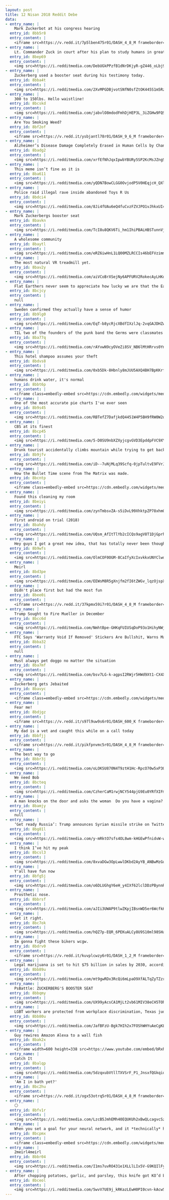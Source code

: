 ```yaml
---
layout: post
title: 12 Nisan 2018 Reddit Debe
data:
- entry_name: |
    Mark Zuckerbot at his congress hearing
  entry_id: 8bb5r8
  entry_content: |
    <iframe src=https://v.redd.it/7p5lben475r01/DASH_4_8_M frameborder=0></iframe>
- entry_name: |
    Lt. Commander Zuck in court after his plan to study humans in greater detail backfires
  entry_id: 8bep69
  entry_content: |
    <img src=https://i.redditmedia.com/DebUGkPPzfB1dNrDKjyR-gZ446_oLbj93IKoztm9l1s.jpg?s=a976529ed674b4a4a6e674195f6090e7 frameborder=0>
- entry_name: |
    Zuckerberg used a booster seat during his testimony today.
  entry_id: 8bba4t
  entry_content: |
    <img src=https://i.redditmedia.com/2XvMPGDBjvotSNfN0sfZtOK445S1m5RzHu1u4Nk0AvI.jpg?s=0724323290928e8b1ebfd6e1b5927a99 frameborder=0>
- entry_name: |
    300 to 150lbs. Hello waistline!
  entry_id: 8bcskd
  entry_content: |
    <img src=https://i.redditmedia.com/jabvlO8mdodFmhDjHEP3L_3iZGHw9FQSXJ_hBfO42B4.jpg?s=2e4bc7303f81e0d59891462da11e3123 frameborder=0>
- entry_name: |
    Are You Smoking Weed?
  entry_id: 8bf2of
  entry_content: |
    <iframe src=https://v.redd.it/ysbjantl78r01/DASH_9_6_M frameborder=0></iframe>
- entry_name: |
    Alzheimer’s Disease Damage Completely Erased in Human Cells by Changing Structure of One Protein
  entry_id: 8badg2
  entry_content: |
    <img src=https://i.redditmedia.com/xrfEfNhJqxIpwbYBURy5SP2KcMsJZngSIbS5x29njgE.jpg?s=79903a78771d024acfd3ff3de9bbeda2 frameborder=0>
- entry_name: |
    This meme isn’t fine as it is
  entry_id: 8ba611
  entry_content: |
    <img src=https://i.redditmedia.com/yQDN7BowCLGG0OvjodP5V0HEqjcH_QXlZriK_A1JD20.jpg?s=204050a1812a867a74385bea0ff7e836 frameborder=0>
- entry_name: |
    Police raid illegal rave inside abandoned Toys R Us
  entry_id: 8bdci4
  entry_content: |
    <img src=https://i.redditmedia.com/8Ji4fUAu6eQ4fuCvzFZVJPO1vJhkxUI4kg3TFwwhWuE.jpg?s=9a1b303cbf3a674424937f41ba6e5cd6 frameborder=0>
- entry_name: |
    Mark Zuckerbergs booster seat
  entry_id: 8bavkn
  entry_content: |
    <img src=https://i.redditmedia.com/TcI8u8QKV6Ti_hm1IhiPBALHBSTunnVjhTEVGFlsyj4.jpg?s=18c8cb7a3848937cd7ef097fd6b89f86 frameborder=0>
- entry_name: |
    A wholesome community
  entry_id: 8baytl
  entry_content: |
    <img src=https://i.redditmedia.com/eRZ6iwHnL1LQ00MZLRCCIs46bEFVzimmauyGujo-_Bw.jpg?s=18657c8478eb293c7559ee95f51c2060 frameborder=0>
- entry_name: |
    The most natural VR treadmill yet.
  entry_id: 8bav2y
  entry_content: |
    <img src=https://i.redditmedia.com/aiVCoBrXSejNy6APFURV2RokecAyLHKoTQbdEohDMGg.gif?fm=jpg&s=059d35bf72faac01a232b82be1cf9058 frameborder=0>
- entry_name: |
    Flat Earthers never seem to appreciate how lucky we are that the Earth is horizontal rather than vertical
  entry_id: 8bcjcy
  entry_content: |
    null
- entry_name: |
    Sweden confirmed they actually have a sense of humor
  entry_id: 8b9lg0
  entry_content: |
    <img src=https://i.redditmedia.com/EqT-b8ycRjcXBdfIXzlJq-2vqGAJDHZwIXcQqQa3gRI.jpg?s=29653e4bca9c7d4be22da6800e7954d4 frameborder=0>
- entry_name: |
    TIL two of the founders of the punk band the Germs were classmates at an alternative high school where they were allowed to create their own class. They created a class for themselves called Fruit Eating in which they would go to a market, eat fruit for an hour, then return to school.
  entry_id: 8ba77q
  entry_content: |
    <img src=https://i.redditmedia.com/rAYvwN9cyOVeZi8SV_NB6lMtHRrvs0YnF7JpYo-ZHwA.jpg?s=ad3d877bf9ec4b7cf5dcf9708835e27b frameborder=0>
- entry_name: |
    This hotel shampoo assumes your theft
  entry_id: 8bdvs8
  entry_content: |
    <img src=https://i.redditmedia.com/0xb5Dk-8Hbnly8mJUU5AXQ4BH7BpKKrfTinPol4yX_8.jpg?s=a7d8fd638b9a3b9071e9ca0f763d1a3e frameborder=0>
- entry_name: |
    humans drink water, it's normal
  entry_id: 8bbt6p
  entry_content: |
    <iframe class=embedly-embed src=https://cdn.embedly.com/widgets/media.html?src=https%3A%2F%2Fgfycat.com%2Fifr%2FAnxiousDenseBug&url=https%3A%2F%2Fgfycat.com%2FAnxiousDenseBug&image=https%3A%2F%2Fthumbs.gfycat.com%2FAnxiousDenseBug-size_restricted.gif&key=2aa3c4d5f3de4f5b9120b660ad850dc9&type=text%2Fhtml&schema=gfycat width=320 height=304 scrolling=no frameborder=0 allowfullscreen></iframe>
- entry_name: |
    One of the most accurate pie charts I've ever seen
  entry_id: 8b9s45
  entry_content: |
    <img src=https://i.redditmedia.com/RBTefZ7DafjkdQ4451W4P5BH9fRW0W2qKevQtNLJeeg.jpg?s=f4629a6f2d69b6082ec24dbe5e1c696c frameborder=0>
- entry_name: |
    CBS at its finest
  entry_id: 8bcp45
  entry_content: |
    <img src=https://i.redditmedia.com/5-D0SU9nbXZXyjcgvGVD3EpddpFVC9XYUexhkCcisig.jpg?s=9ac89be02602efd138fd37f476923d2f frameborder=0>
- entry_name: |
    Drunk tourist accidentally climbs mountain while trying to get back to his hotel
  entry_id: 8b9jfv
  entry_content: |
    <img src=https://i.redditmedia.com/iD--7uNjMLq39Scfq-0jpTultvE9FVrJW1JagYSxRMg.jpg?s=2e230767e223ca8752e156163b77ee83 frameborder=0>
- entry_name: |
    How the Bullet Time scene from The Matrix was made.
  entry_id: 8bcntp
  entry_content: |
    <iframe class=embedly-embed src=https://cdn.embedly.com/widgets/media.html?src=https%3A%2F%2Fgfycat.com%2Fifr%2FPerfectFlippantKrill&url=https%3A%2F%2Fgfycat.com%2FPerfectFlippantKrill&image=https%3A%2F%2Fthumbs.gfycat.com%2FPerfectFlippantKrill-size_restricted.gif&key=522baf40bd3911e08d854040d3dc5c07&type=text%2Fhtml&schema=gfycat width=600 height=450 scrolling=no frameborder=0 allowfullscreen></iframe>
- entry_name: |
    Found this cleaning my room
  entry_id: 8beiyi
  entry_content: |
    <img src=https://i.redditmedia.com/zynTmbsvZA-s5iDvL99XhktpZP78xhmQS12XpG2cjug.jpg?s=a8a1c14fbf67d6b05edaf22d0b35b26b frameborder=0>
- entry_name: |
    First android on trial (2018)
  entry_id: 8bahdy
  entry_content: |
    <img src=https://i.redditmedia.com/UQsm_AfItTlYb2cICQs9agV8T1DjGprhEJAntks_ayE.jpg?s=e427a633de3c27fe47ece3b7b1fdf806 frameborder=0>
- entry_name: |
    Hey guys I got a great new idea, that has totally never been thought of before
  entry_id: 8b9wfs
  entry_content: |
    <img src=https://i.redditmedia.com/OlmCOF0OGM-8CaIfyXcIxvkkxUNYClwdqOoQj9icgZI.jpg?s=b46f434c14160ea170ccaceb5e9285ea frameborder=0>
- entry_name: |
    Meirl
  entry_id: 8bd3pe
  entry_content: |
    <img src=https://i.redditmedia.com/EEWsM8R5gXnjfm2fI6tZWGv_lqzOjspXgsC2VYP2gmA.jpg?s=a8054dbcd2a228f89b6b774b84655749 frameborder=0>
- entry_name: |
    Didn't place first but had the most fun
  entry_id: 8bee0i
  entry_content: |
    <iframe src=https://v.redd.it/37kpmx59i7r01/DASH_4_8_M frameborder=0></iframe>
- entry_name: |
    Trump Sought to Fire Mueller in December
  entry_id: 8bcc6d
  entry_content: |
    <img src=https://i.redditmedia.com/NmhtBpe-GHKqFUIUSqDoP93o1HihyNWj8LR8Q5_0n4g.jpg?s=c46d82f988f63299150b3ef9cccbb331 frameborder=0>
- entry_name: |
    FTC Says 'Warranty Void If Removed' Stickers Are Bullshit, Warns Manufacturers - Federal law says you can repair your own things, and manufacturers cannot force you to use their own repair services.
  entry_id: 8bba32
  entry_content: |
    null
- entry_name: |
    Must always pet doggo no matter the situation
  entry_id: 8ba7mf
  entry_content: |
    <img src=https://i.redditmedia.com/bsv7LG-k-agpsI2RWjr5HWd9Xt1-CX4XTSk9xe6ilNU.jpg?s=af7a54904a0aca4c8a9e84f2710ef6c2 frameborder=0>
- entry_name: |
    Zuckerberg gets Jebaited
  entry_id: 8bavyc
  entry_content: |
    <iframe class=embedly-embed src=https://cdn.embedly.com/widgets/media.html?src=https%3A%2F%2Fclips.twitch.tv%2Fembed%3Fclip%3DGorgeousFunnyNeanderthalBIRB%26autoplay%3Dfalse&url=https%3A%2F%2Fclips.twitch.tv%2FGorgeousFunnyNeanderthalBIRB&image=https%3A%2F%2Fclips-media-assets.twitch.tv%2F222842783-preview.jpg&key=522baf40bd3911e08d854040d3dc5c07&type=text%2Fhtml&schema=twitch width=600 height=340 scrolling=no frameborder=0 allowfullscreen></iframe>
- entry_name: |
    Fear me!
  entry_id: 8bdjgz
  entry_content: |
    <iframe src=https://v.redd.it/s97l9uw9s6r01/DASH_600_K frameborder=0></iframe>
- entry_name: |
    My dad is a vet and caught this while on a call today
  entry_id: 8bbfjj
  entry_content: |
    <iframe src=https://v.redd.it/pikfpnvmc5r01/DASH_4_8_M frameborder=0></iframe>
- entry_name: |
    The best way to go
  entry_id: 8bbr3j
  entry_content: |
    <img src=https://i.redditmedia.com/oLOKSU870N4T9ztH1Hc-RpcO70w5xP3OOV7k5_3O7Tk.jpg?s=eccaa6dd7d544afcdd4956658023b191 frameborder=0>
- entry_name: |
    We need Bob
  entry_id: 8bcteq
  entry_content: |
    <img src=https://i.redditmedia.com/CzherCaM1rwjNCY544pjG9Eu0YRfXIFmQTY6KTfNp2U.jpg?s=1f891322132e029d00e68d413ae345f0 frameborder=0>
- entry_name: |
    A man knocks on the door and asks the woman  Do you have a vagina? 
  entry_id: 8bamjy
  entry_content: |
    null
- entry_name: |
    ‘Get ready Russia’: Trump announces Syrian missile strike on Twitter against ‘Gas Killing Animal’ Assad
  entry_id: 8bg81l
  entry_content: |
    <img src=https://i.redditmedia.com/y-mRktO7sfs4OL8wm-kHGEwPfnidvW-wrx0CTMxJGiI.jpg?s=b2a8bf80ec50da7ef96c6a7f535b717d frameborder=0>
- entry_name: |
    I think I’ve hit my peak
  entry_id: 8bcsl3
  entry_content: |
    <img src=https://i.redditmedia.com/8xvaDGw3OpLwwlDKbd2AyYB_ANBwMzGuAkjZ7KPODAk.jpg?s=c2d4996b25abe0e99ec38f4e548b39ff frameborder=0>
- entry_name: |
    Y'all have fun now
  entry_id: 8bfg5j
  entry_content: |
    <img src=https://i.redditmedia.com/o6DLUGhgY6eH_y4IXf62lclDDzPBynnRUxiwfTEUjNI.jpg?s=0b8dec13d28484de0aab4d34b4edcc4d frameborder=0>
- entry_name: |
    Prosthetic nose.
  entry_id: 8bbrsf
  entry_content: |
    <img src=https://i.redditmedia.com/aJIi3UWAP9tlwZKpjIBsnWD5er6WcfkH2eetGbEm3_k.gif?fm=jpg&s=3bcc4b5238382a4fc49ae2c752fc46ff frameborder=0>
- entry_name: |
    Get it right.
  entry_id: 8bc7ok
  entry_content: |
    <img src=https://i.redditmedia.com/hQZ7p-EQR_6PEKuALCy8U9S10ml98SHa3hDSf1oSCsM.jpg?s=d824747fd01db6d13fb537c37cf72687 frameborder=0>
- entry_name: |
    Im gonna fight these bikers wcgw.
  entry_id: 8bdrv0
  entry_content: |
    <iframe src=https://v.redd.it/kuvplcwzy6r01/DASH_1_2_M frameborder=0></iframe>
- entry_name: |
    Legal marijuana is set to hit $75 billion in sales by 2030, according to a note from analysts at the investment bank Cowen. Weed is already putting pressure on alcohol sales. In states that have legalized marijuana, binge drinking rates are declining.
  entry_id: 8bb89u
  entry_content: |
    <img src=https://i.redditmedia.com/mt9gwRDx3RcQi6mLpaO9XfALTqZyTZzrwQ_Cth3qEAA.jpg?s=92bd588a041f56612707f598423a72e7 frameborder=0>
- entry_name: |
    PsBattle: ZUCKERBERG'S BOOSTER SEAT
  entry_id: 8bbqmy
  entry_content: |
    <img src=https://i.redditmedia.com/UX99yAcsCA1MjLt2vb61MIV38eCH5TOhdp4kpn0ImpA.jpg?s=4aef0006d0b8ed3b5f7bc93ada698b1e frameborder=0>
- entry_name: |
    LGBT workers are protected from workplace discrimination, Texas judge says in 'earth-shattering' new ruling | LGBT | Dallas News
  entry_id: 8bb80u
  entry_content: |
    <img src=https://i.redditmedia.com/JafBFzU-Bgk7HIh2x7FOShWHYuAeCgKLj0b9cjK8OXY.jpg?s=cb506e94f5c1be6de540c5094dbb6f10 frameborder=0>
- entry_name: |
    Guy rewires Amazon Alexa to a wall fish
  entry_id: 8bak2x
  entry_content: |
    <iframe width=600 height=338 src=https://www.youtube.com/embed/bRxhgxH6FUI?feature=oembed&enablejsapi=1 frameborder=0 allow=autoplay; encrypted-media allowfullscreen></iframe>
- entry_name: |
    Catch It
  entry_id: 8balqp
  entry_content: |
    <img src=https://i.redditmedia.com/5dzqxubVtllTXVSrF_P1_JnsxfQGkqioz3Fzr1pvvs4.jpg?s=778fcca8fceefd4514d63fc1333719ce frameborder=0>
- entry_name: |
    'Am I in bath yet?'
  entry_id: 8bc2hu
  entry_content: |
    <iframe src=https://v.redd.it/ogx53otrq5r01/DASH_4_8_M frameborder=0></iframe>
- entry_name: |
    ⚪️
  entry_id: 8bfv1r
  entry_content: |
    <img src=https://i.redditmedia.com/LzcB5JmhEMh40EQUKUh2xBwQLcagvcSz0qMbGnS1YdY.jpg?s=b0666b84526db1a207aac72033f1c8f9 frameborder=0>
- entry_name: |
    When you set a goal for your neural network, and it *technically* has the correct output.
  entry_id: 8bcpmx
  entry_content: |
    <iframe class=embedly-embed src=https://cdn.embedly.com/widgets/media.html?src=https%3A%2F%2Fgfycat.com%2Fifr%2FGoodnaturedSnoopyHellbender&url=https%3A%2F%2Fgfycat.com%2FGoodnaturedSnoopyHellbender&image=https%3A%2F%2Fthumbs.gfycat.com%2FGoodnaturedSnoopyHellbender-size_restricted.gif&key=522baf40bd3911e08d854040d3dc5c07&type=text%2Fhtml&schema=gfycat width=600 height=338 scrolling=no frameborder=0 allowfullscreen></iframe>
- entry_name: |
    2meirl4meirl
  entry_id: 8bbr04
  entry_content: |
    <img src=https://i.redditmedia.com/I1ms7uvRO431e1XLLlLIx5V-G9KQIlFyk6ziWmGlr7c.jpg?s=3eaf678376f3e8595defec1cebe4d29e frameborder=0>
- entry_name: |
    After chopping potatoes, garlic, and parsley, this knife got KO’d by the butter.
  entry_id: 8bceol
  entry_content: |
    <img src=https://i.redditmedia.com/5wvV7UE9j_kRKazLEwH0PI0cvn-kAcwSktXm5m3MavQ.jpg?s=79cb71e151103865bd77372750efabce frameborder=0>
---
```

